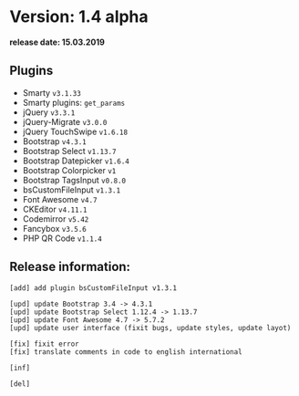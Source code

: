 Version: 1.4 alpha
========================
**release date:	15.03.2019**

Plugins
-------
- Smarty                `v3.1.33`
- Smarty plugins:       `get_params`
- jQuery                `v3.3.1`
- jQuery-Migrate        `v3.0.0`
- jQuery TouchSwipe     `v1.6.18`
- Bootstrap             `v4.3.1`
- Bootstrap Select      `v1.13.7`
- Bootstrap Datepicker  `v1.6.4`
- Bootstrap Colorpicker `v1`
- Bootstrap TagsInput   `v0.8.0`
- bsCustomFileInput     `v1.3.1`
- Font Awesome          `v4.7`
- CKEditor              `v4.11.1`
- Codemirror            `v5.42`
- Fancybox	        `v3.5.6`
- PHP QR Code           `v1.1.4`


Release information:
-------------
	[add] add plugin bsCustomFileInput v1.3.1
	
	[upd] update Bootstrap 3.4 -> 4.3.1 
	[upd] update Bootstrap Select 1.12.4 -> 1.13.7 
	[upd] update Font Awesome 4.7 -> 5.7.2 
	[upd] update user interface (fixit bugs, update styles, update layot)
	
	[fix] fixit error
	[fix] translate comments in code to english international
	
	[inf] 
	
	[del] 